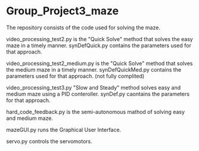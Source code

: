 # Group_Project3_maze


The repository consists of the code used for solving the maze.

video_processing_test2.py is the "Quick Solve" method that solves the easy maze in a timely manner. synDefQuick.py contains the parameters used for that approach.

video_processing_test2_medium.py is the "Quick Solve" method that solves the medium maze in a timely manner. synDefQuickMed.py contains the parameters used for that approach. (not fully complited)

video_processing_test3.py "Slow and Steady" method solves easy and medium maze using a PID conteroller. synDef.py caontains the parameters for that approach.

hard_code_feedback.py is the semi-autonomous mathod of solving easy and medium maze. 

mazeGUI.py runs the Graphical User Interface.

servo.py controls the servomotors.
